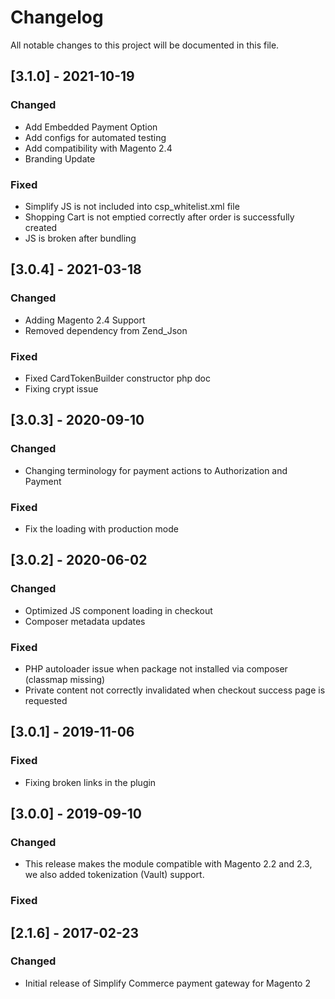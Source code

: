# Changelog
All notable changes to this project will be documented in this file.


## [3.1.0] - 2021-10-19
### Changed
- Add Embedded Payment Option
- Add configs for automated testing
- Add compatibility with Magento 2.4
- Branding Update

### Fixed
- Simplify JS is not included into csp_whitelist.xml file
- Shopping Cart is not emptied correctly after order is successfully created
- JS is broken after bundling


## [3.0.4] - 2021-03-18
### Changed
- Adding Magento 2.4 Support
- Removed dependency from Zend_Json

### Fixed
- Fixed CardTokenBuilder constructor php doc
- Fixing crypt issue


## [3.0.3] - 2020-09-10
### Changed
- Changing terminology for payment actions to Authorization and Payment

### Fixed
- Fix the loading with production mode


## [3.0.2] - 2020-06-02
### Changed
- Optimized JS component loading in checkout
- Composer metadata updates

### Fixed
- PHP autoloader issue when package not installed via composer (classmap missing)
- Private content not correctly invalidated when checkout success page is requested


## [3.0.1] - 2019-11-06
### Fixed
- Fixing broken links in the plugin


## [3.0.0] - 2019-09-10
### Changed
- This release makes the module compatible with Magento 2.2 and 2.3, we also added tokenization (Vault) support.
### Fixed


## [2.1.6] - 2017-02-23
### Changed
- Initial release of Simplify Commerce payment gateway for Magento 2



